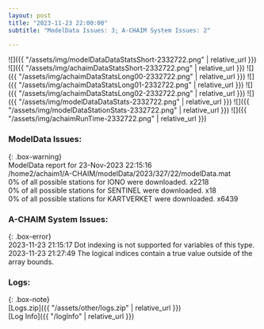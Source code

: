 ```yaml
---
layout: post
title: "2023-11-23 22:00:00"
subtitle: "ModelData Issues: 3; A-CHAIM System Issues: 2"

---
```


![]({{ "/assets/img/modelDataDataStatsShort-2332722.png" | relative_url }})
![]({{ "/assets/img/achaimDataStatsShort-2332722.png" | relative_url }})
![]({{ "/assets/img/achaimDataStatsLong00-2332722.png" | relative_url }})
![]({{ "/assets/img/achaimDataStatsLong01-2332722.png" | relative_url }})
![]({{ "/assets/img/achaimDataStatsLong02-2332722.png" | relative_url }})
![]({{ "/assets/img/modelDataDataStats-2332722.png" | relative_url }})
![]({{ "/assets/img/modelDataStationStats-2332722.png" | relative_url }})
![]({{ "/assets/img/achaimRunTime-2332722.png" | relative_url }})


### ModelData Issues:  
  
{: .box-warning}  
 ModelData report for 23-Nov-2023 22:15:16   
 /home2/achaim1/A-CHAIM/modelData/2023/327/22/modelData.mat   
 0% of all possible stations for IONO were downloaded. x2218   
 0% of all possible stations for SENTINEL were downloaded. x18   
 0% of all possible stations for KARTVERKET were downloaded. x6439   
  
### A-CHAIM System Issues:  
  
{: .box-error}  
2023-11-23 21:15:17 Dot indexing is not supported for variables of this type.  
2023-11-23 21:27:49 The logical indices contain a true value outside of the array bounds.  

### Logs:  
  
{: .box-note}  
[Logs.zip]({{ "/assets/other/logs.zip" | relative_url }})  
[Log Info]({{ "/logInfo" | relative_url }})  
